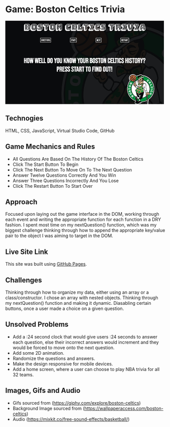 # Game: Boston Celtics Trivia 

![Boston Celtics Trivia](https://github.com/juliocolon/Boston-Celtics-Trivia-/blob/main/Image/BostonCelticsTrivia.png)

## Technogies 
HTML, CSS, JavaScript, Virtual Studio Code, GitHub

## Game Mechanics and Rules
- All Questions Are Based On The History Of The Boston Celtics
- Click The Start Button To Begin
- Click The Next Button To Move On To The Next Question
- Answer Twelve Questions Correctly And You Win
- Answer Three Questions Incorrectly And You Lose
- Click The Restart Button To Start Over

## Approach
Focused upon laying out the game interface in the DOM, working through each event and writing the appropriate function for each function in a DRY fashion. 
I spent most time on my nextQuestion() function, which was my biggest challenge thinking through how to append the appropriate key/value pair to the object I was aiming to target in the DOM. 

## Live Site Link 
This site was built using [GitHub Pages](https://juliocolon.github.io/Boston-Celtics-Trivia-/).

## Challenges 
Thinking through how to organize my data, either using an array or a class/constructor. I chose an array with nested objects. 
Thinking through my nextQuestion() function and making it dynamic. 
Diasabling certain buttons, once a user made a choice on a given question. 

## Unsolved Problems 
- Add a :24 second clock that would give users :24 seconds to answer each question, else their incorrect answers would increment and they 
would be forced to move onto the next question. 
- Add some 2D animation. 
- Randomize the questions and answers. 
- Make the design responsive for mobile devices. 
- Add a home screen, where a user can choose to play NBA trivia for all 32 teams. 

## Images, Gifs and Audio

- Gifs sourced from (https://giphy.com/explore/boston-celtics)
- Background Image sourced from (https://wallpaperaccess.com/boston-celtics)
- Audio (https://mixkit.co/free-sound-effects/basketball/)





